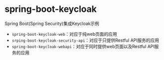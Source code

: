 # spring-boot-keycloak
Spring Boot(Spring Security)集成Keycloak示例
* `spring-boot-keycloak-web`：对应于纯web页面的应用
* `srping-boot-keycloak-security-api`：对应于只提供Restful API服务的应用
* `spring-boot-keycloak-webapi`：对应于同时提供web页面以及Restful API服务的应用
